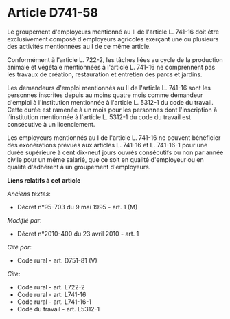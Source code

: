 # Article D741-58

Le groupement d'employeurs mentionné au II de l'article L. 741-16 doit être exclusivement composé d'employeurs agricoles
exerçant une ou plusieurs des activités mentionnées au I de ce même article. 

Conformément à l'article L. 722-2, les tâches liées au cycle de la production animale et végétale mentionnées à l'article L.
741-16 ne comprennent pas les travaux de création, restauration et entretien des parcs et jardins. 

Les demandeurs d'emploi mentionnés au II de l'article L. 741-16 sont les personnes inscrites depuis au moins quatre mois
comme demandeur d'emploi à l'institution mentionnée à l'article L. 5312-1 du code du travail. Cette durée est ramenée à un
mois pour les personnes dont l'inscription à l'institution mentionnée à l'article L. 5312-1 du code du travail est
consécutive à un licenciement. 

Les employeurs mentionnés au I de l'article L. 741-16 ne peuvent bénéficier des exonérations prévues aux articles L. 741-16
et L. 741-16-1 pour une durée supérieure à cent dix-neuf jours ouvrés consécutifs ou non par année civile pour un même
salarié, que ce soit en qualité d'employeur ou en qualité d'adhérent à un groupement d'employeurs.

**Liens relatifs à cet article**

_Anciens textes_:

  - Décret n°95-703 du 9 mai 1995 - art. 1 (M)

_Modifié par_:

  - Décret n°2010-400 du 23 avril 2010 - art. 1

_Cité par_:

  - Code rural - art. D751-81 (V)

_Cite_:

  - Code rural - art. L722-2
  - Code rural - art. L741-16
  - Code rural - art. L741-16-1
  - Code du travail - art. L5312-1
